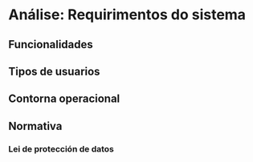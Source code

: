 # Análise: Requirimentos do sistema
## Funcionalidades
## Tipos de usuarios
## Contorna operacional
## Normativa
### Lei de protección de datos
